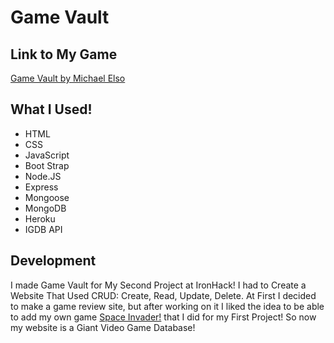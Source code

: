 # Game Vault


## Link to My Game

[Game Vault by Michael Elso](https://elsomichael.github.io/spaceInvader-project1/)


## What I Used!

* HTML
* CSS
* JavaScript
* Boot Strap
* Node.JS
* Express
* Mongoose
* MongoDB
* Heroku
* IGDB API


## Development

I made Game Vault for My Second Project at IronHack! I had to Create a Website That Used CRUD: Create, Read, Update, Delete. At First I decided to make a game review site, but after working on it I liked the idea to be able to add my own game <a class="a-link" href="https://elsomichael.github.io/spaceInvader-project1/">Space Invader!</a> that I did for my First Project! So now my website is a Giant Video Game Database!
